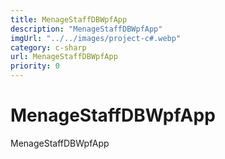 ```yaml
---
title: MenageStaffDBWpfApp
description: "MenageStaffDBWpfApp"
imgUrl: "../../images/project-c#.webp"
category: c-sharp
url: MenageStaffDBWpfApp
priority: 0
---
```


# MenageStaffDBWpfApp

MenageStaffDBWpfApp